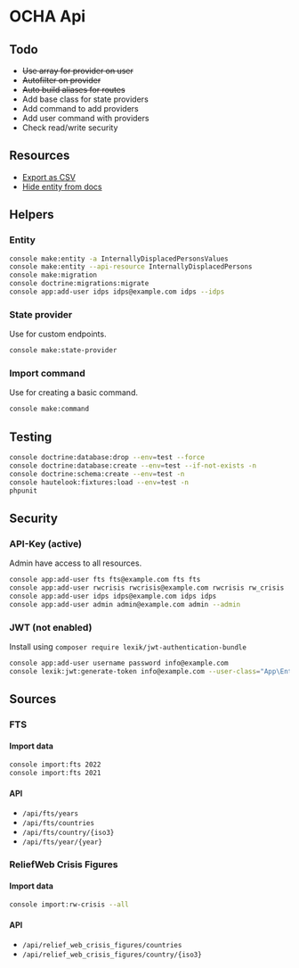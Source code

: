 # OCHA Api

## Todo

- ~~Use array for provider on user~~
- ~~Autofilter on provider~~
- ~~Auto build aliases for routes~~
- Add base class for state providers
- Add command to add providers
- Add user command with providers
- Check read/write security

## Resources

- [Export as CSV](https://locastic.com/blog/easy-csv-export-in-api-platform)
- [Hide entity from docs](https://api-platform.com/docs/core/operations/#expose-a-model-without-any-routes)

## Helpers

### Entity

```bash
console make:entity -a InternallyDisplacedPersonsValues
console make:entity --api-resource InternallyDisplacedPersons
console make:migration
console doctrine:migrations:migrate
console app:add-user idps idps@example.com idps --idps
```

### State provider

Use for custom endpoints.

```bash
console make:state-provider
```

### Import command

Use for creating a basic command.

```bash
console make:command
```

## Testing

```bash
console doctrine:database:drop --env=test --force
console doctrine:database:create --env=test --if-not-exists -n
console doctrine:schema:create --env=test -n
console hautelook:fixtures:load --env=test -n
phpunit
```

## Security

### API-Key (active)

Admin have access to all resources.

```bash
console app:add-user fts fts@example.com fts fts
console app:add-user rwcrisis rwcrisis@example.com rwcrisis rw_crisis
console app:add-user idps idps@example.com idps idps
console app:add-user admin admin@example.com admin --admin
```

### JWT (not enabled)

Install using `composer require lexik/jwt-authentication-bundle`

```bash
console app:add-user username password info@example.com
console lexik:jwt:generate-token info@example.com --user-class="App\Entity\User"
```

## Sources

### FTS

#### Import data

```bash
console import:fts 2022
console import:fts 2021
```

#### API

- `/api/fts/years`
- `/api/fts/countries`
- `/api/fts/country/{iso3}`
- `/api/fts/year/{year}`

### ReliefWeb Crisis Figures

#### Import data

```bash
console import:rw-crisis --all
```

#### API

- `/api/relief_web_crisis_figures/countries`
- `/api/relief_web_crisis_figures/country/{iso3}`
